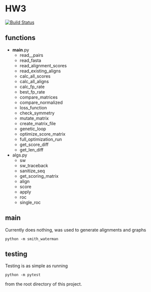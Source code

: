 # HW3

[![Build
Status](https://travis-ci.org/laurashub/BMI203HW3.svg?branch=master)](https://travis-ci.org/laurashub/BMI203HW3)

## functions
* __main__.py
  * read__pairs
  * read_fasta
  * read_alignment_scores
  * read_existing_aligns
  * calc_all_scores
  * calc_all_aligns
  * calc_fp_rate
  * best_fp_rate
  * compare_matrices
  * compare_normalized
  * loss_function
  * check_symmetry
  * mutate_matrix
  * create_matrix_file
  * genetic_loop
  * optimize_score_matrix
  * full_optimization_run
  * get_score_diff
  * get_len_diff
* algs.py
  * sw
  * sw_traceback
  * sanitize_seq
  * get_scoring_matrix
  * align
  * score
  * apply
  * roc
  * single_roc

## main

Currently does nothing, was used to generate alignments and graphs

```
python -m smith_waterman
```

## testing

Testing is as simple as running

```
python -m pytest
```

from the root directory of this project.
